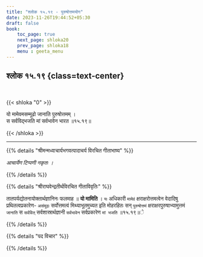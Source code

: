 ```yaml
---
title: "श्लोक १५.१९ - पुरुषोत्तमयोग"
date: 2023-11-26T19:44:52+05:30
draft: false
book:
    toc_page: true
    next_page: shloka20
    prev_page: shloka18
    menu : geeta_menu
---
```




## श्लोक १५.१९ {class=text-center}

<br/>

{{< shloka  "0"  >}}

यो मामेवमसम्मूढो जानाति पुरुषोत्तमम् ।  
स सर्वविद्भजति मां सर्वभावेन भारत ॥१५.१९॥

{{< /shloka >}}

---


{{% details "श्रीमन्मध्वाचार्यभगवत्पादाचर्य विरचित  गीताभाष्य" %}}

*आचार्येण टिप्पणी नकृतः ।*

{{% /details %}}



{{% details "श्रीराघवेन्द्रतीर्थविरचित गीताविवृतिः" %}}

तातपर्यद्योतनायोक्तार्थज्ञानिनः फलमाह ॥ 
**यो मामिति** । `यः` अधिकारी
`मामेवं` क्षराक्षरोत्तमत्वेन वेदादिषु 
प्रथितत्वप्रकारेण- `असंमूढः` सर्वोत्तमत्वं 
मिथ्याभूतमुच्यत इति मोहरहितः सन् `पुरुषोत्तमं` 
क्षराक्षरपुरुषाभ्यामुत्तमं `जानाति` 
स `सर्ववित्‌` सर्वशास्रार्थज्ञानी 
`सर्वभावेन` सर्वप्रकारेण 
`मां भजति` ॥१५.१९॥े

{{% /details %}}



{{% details "पद विचार" %}}


{{% /details %}}
